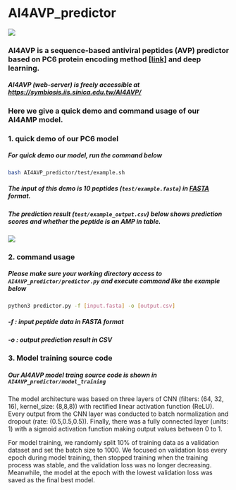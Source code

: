 # AI4AVP_predictor
![](https://i.imgur.com/HWPjJ4R.png)
### AI4AVP is a sequence-based antiviral peptides (AVP) predictor based on PC6 protein encoding method [[link]](https://github.com/LinTzuTang/PC6-protein-encoding-method) and deep learning.
##### AI4AVP (web-server) is freely accessible at https://symbiosis.iis.sinica.edu.tw/AI4AVP/

### Here we give a quick demo and command usage of our AI4AMP model.  
### 1. quick demo of our PC6 model
##### For quick demo our model, run the command below
```bash 
bash AI4AVP_predictor/test/example.sh
```
##### The input of this demo is 10 peptides (```test/example.fasta```) in [FASTA](https://en.wikipedia.org/wiki/FASTA_format) format.
##### The prediction result (```test/example_output.csv```) below shows prediction scores  and whether the peptide is an AMP in table.
![](https://i.imgur.com/xLjlGHV.png)
### 2. command usage
##### Please make sure your working directory access to  ```AI4AVP_predictor/predictor.py``` and execute command like the example below
```bash
python3 predictor.py -f [input.fasta] -o [output.csv]
```
##### -f : input peptide data in FASTA format
##### -o : output prediction result in CSV 

### 3. Model training source code
##### Our AI4AVP model traing source code is shown in  ```AI4AVP_predictor/model_training```
The model architecture was based on three layers of CNN (filters: (64, 32, 16), kernel_size: (8,8,8)) with rectified linear activation function (ReLU). Every output from the CNN layer was conducted to batch normalization and dropout (rate: (0.5,0.5,0.5)). Finally, there was a fully connected layer (units: 1) with a sigmoid activation function making output values between 0 to 1. 

For model training, we randomly split 10% of training data as a validation dataset and set the batch size to 1000. We focused on validation loss every epoch during model training, then stopped training when the training process was stable, and the validation loss was no longer decreasing. Meanwhile, the model at the epoch with the lowest validation loss was saved as the final best model.


